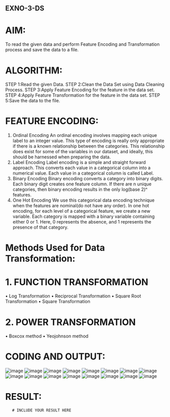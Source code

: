 ## EXNO-3-DS

# AIM:
To read the given data and perform Feature Encoding and Transformation process and save the data to a file.

# ALGORITHM:
STEP 1:Read the given Data.
STEP 2:Clean the Data Set using Data Cleaning Process.
STEP 3:Apply Feature Encoding for the feature in the data set.
STEP 4:Apply Feature Transformation for the feature in the data set.
STEP 5:Save the data to the file.

# FEATURE ENCODING:
1. Ordinal Encoding
An ordinal encoding involves mapping each unique label to an integer value. This type of encoding is really only appropriate if there is a known relationship between the categories. This relationship does exist for some of the variables in our dataset, and ideally, this should be harnessed when preparing the data.
2. Label Encoding
Label encoding is a simple and straight forward approach. This converts each value in a categorical column into a numerical value. Each value in a categorical column is called Label.
3. Binary Encoding
Binary encoding converts a category into binary digits. Each binary digit creates one feature column. If there are n unique categories, then binary encoding results in the only log(base 2)ⁿ features.
4. One Hot Encoding
We use this categorical data encoding technique when the features are nominal(do not have any order). In one hot encoding, for each level of a categorical feature, we create a new variable. Each category is mapped with a binary variable containing either 0 or 1. Here, 0 represents the absence, and 1 represents the presence of that category.

# Methods Used for Data Transformation:
  # 1. FUNCTION TRANSFORMATION
• Log Transformation
• Reciprocal Transformation
• Square Root Transformation
• Square Transformation
  # 2. POWER TRANSFORMATION
• Boxcox method
• Yeojohnson method

# CODING AND OUTPUT:
![image](https://github.com/Meenu2823/EXNO-3-DS/assets/139416219/901b3edb-9e5e-4e2b-9bd9-fc35ad5a413e)
![image](https://github.com/Meenu2823/EXNO-3-DS/assets/139416219/0f5f648d-4ee5-4305-ad29-4da7007f75bf)
![image](https://github.com/Meenu2823/EXNO-3-DS/assets/139416219/3110afe2-96ef-414a-a4ed-6dc60b187cb8)
![image](https://github.com/Meenu2823/EXNO-3-DS/assets/139416219/35de110d-d5f0-41e0-8fdf-643fc1802be2)
![image](https://github.com/Meenu2823/EXNO-3-DS/assets/139416219/052bb904-0d64-40fe-8169-42216b4f24e0)
![image](https://github.com/Meenu2823/EXNO-3-DS/assets/139416219/36d602f2-246e-43bb-9ee8-0336bc4edbdc)
![image](https://github.com/Meenu2823/EXNO-3-DS/assets/139416219/263451e8-ea2a-4500-99fa-04894c3aeafd)
![image](https://github.com/Meenu2823/EXNO-3-DS/assets/139416219/4836ae23-c274-40f4-a0c3-31926d5a0441)
![image](https://github.com/Meenu2823/EXNO-3-DS/assets/139416219/3f355e85-728e-489c-af3e-eb9f3d16a4f9)
![image](https://github.com/Meenu2823/EXNO-3-DS/assets/139416219/e3763cac-0fc2-482b-8392-8bbec4051cba)
![image](https://github.com/Meenu2823/EXNO-3-DS/assets/139416219/e2188dc7-8d13-4bd6-b52c-810d44d384f4)
![image](https://github.com/Meenu2823/EXNO-3-DS/assets/139416219/c65c677f-509d-4376-ac3d-76afb7a792b2)
![image](https://github.com/Meenu2823/EXNO-3-DS/assets/139416219/13a894c2-e6d0-41f8-b023-3d7771e0a873)
![image](https://github.com/Meenu2823/EXNO-3-DS/assets/139416219/52e32631-e849-4523-86c7-98b83d0cd744)
![image](https://github.com/Meenu2823/EXNO-3-DS/assets/139416219/12e085bc-ebe0-4016-bea8-00bb9223a334)
![image](https://github.com/Meenu2823/EXNO-3-DS/assets/139416219/00329f1e-cfd8-4d76-acd1-cb81b4dc26f0)
# RESULT:
       # INCLUDE YOUR RESULT HERE

       
